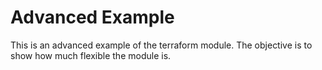 # Advanced Example
This is an advanced example of the terraform module.
The objective is to show how much flexible the module is.

